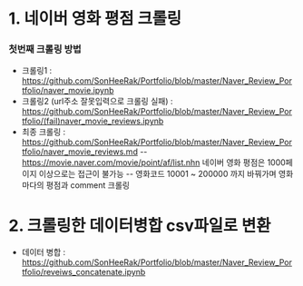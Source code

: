 # 1. 네이버 영화 평점 크롤링
### 첫번째 크롤링 방법
- 크롤링1 : https://github.com/SonHeeRak/Portfolio/blob/master/Naver_Review_Portfolio/naver_movie.ipynb
- 크롤링2 (url주소 잘못입력으로 크롤링 실패) : https://github.com/SonHeeRak/Portfolio/blob/master/Naver_Review_Portfolio/(fail)naver_movie_reviews.ipynb
- 최종 크롤링 : https://github.com/SonHeeRak/Portfolio/blob/master/Naver_Review_Portfolio/naver_movie_reviews.md
-- https://movie.naver.com/movie/point/af/list.nhn 네이버 영화 평점은 1000페이지 이상으로는 접근이 불가능
-- 영화코드 10001 ~ 200000 까지 바꿔가며 영화마다의 평점과 comment 크롤링

# 2. 크롤링한 데이터병합  csv파일로 변환
- 데이터 병합 : https://github.com/SonHeeRak/Portfolio/blob/master/Naver_Review_Portfolio/reveiws_concatenate.ipynb
